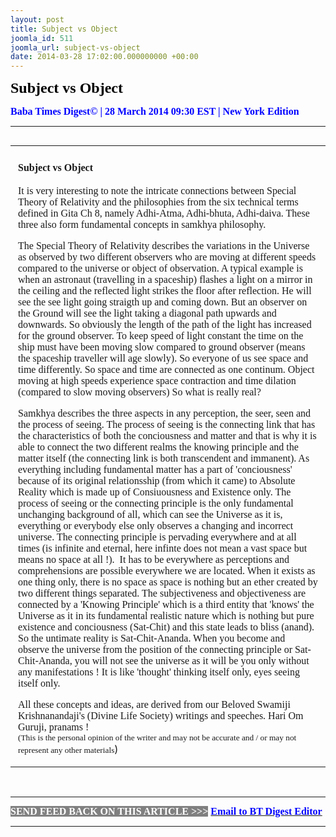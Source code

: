 ```yaml
---
layout: post
title: Subject vs Object
joomla_id: 511
joomla_url: subject-vs-object
date: 2014-03-28 17:02:00.000000000 +00:00
---
```

<p style="text-align: justify;"><span style="font-size: 18pt; color: #000000; font-family: book antiqua,palatino;"><strong><span style="line-height: 115%;">Subject vs Object<br /></span></strong></span></p>
<p style="text-align: justify;"><strong><span style="font-family: book antiqua,palatino; font-size: 12pt; color: #3366ff;"><span style="line-height: 115%;"><span style="color: #0000ff;">Baba Times Digest© | 28 March 2014 09:30 EST | New York Edition</span><br /></span></span></strong></p>
<hr />
<div>
<table cellpadding="0" cellspacing="0" align="left" hspace="0" vspace="0">
<tbody>
<tr>
<td style="padding: 0in 9pt;" align="left" valign="top">
<div class="chapters">
<h3 itemprop="name"><span style="font-family: book antiqua,palatino; font-size: 12pt;">Subject vs Object<br /></span></h3>
<p><span style="font-size: 12pt; font-family: book antiqua,palatino;">It is very interesting to note the intricate connections between Special Theory of Relativity and the philosophies from the six technical terms defined in Gita Ch 8, namely Adhi-Atma, Adhi-bhuta, Adhi-daiva. These three also form fundamental concepts in samkhya philosophy.<br /></span></p>
<p><span style="font-size: 12pt; font-family: book antiqua,palatino;">The Special Theory of Relativity describes the variations in the Universe as observed by two different observers who are moving at different speeds compared to the universe or object of observation. A typical example is when an astronaut (travelling in a spaceship) flashes a light on a mirror in the ceiling and the reflected light strikes the floor after reflection. He will see the see light going straigth up and coming down. But an observer on the Ground will see the light taking a diagonal path upwards and downwards. So obviously the length of the path of the light has increased for the ground observer. To keep speed of light constant the time on the ship must have been moving slow compared to ground observer (means the spaceship traveller will age slowly). So everyone of us see space and time differently. So space and time are connected as one continum. Object moving at high speeds experience space contraction and time dilation (compared to slow moving observers) So what is really real?<br /></span></p>
<p><span style="font-size: 12pt; font-family: book antiqua,palatino;">Samkhya describes the three aspects in any perception, the seer, seen and the process of seeing. The process of seeing is the connecting link that has the characteristics of both the conciousness and matter and that is why it is able to connect the two different realms the knowing principle and the matter itself (the connecting link is both transcendent and immanent). As everything including fundamental matter has a part of 'conciousness' because of its original relationsship (from which it came) to Absolute Reality which is made up of Consiuousness and Existence only. The process of seeing or the connecting principle is the only fundamental unchanging background of all, which can see the Universe as it is, everything or everybody else only observes a changing and incorrect universe. The connecting principle is pervading everywhere and at all times (is infinite and eternal, here infinte does not mean a vast space but means no space at all !).&nbsp; It has to be everywhere as perceptions and comprehensions are possible everywhere we are located. When it exists as one thing only, there is no space as space is nothing but an ether created by two different things separated. The subjectiveness and objectiveness are connected by a 'Knowing Principle' which is a third entity that 'knows' the Universe as it in its fundamental realistic nature which is nothing but pure existence and conciousness (Sat-Chit) and this state leads to bliss (anand). So the untimate reality is Sat-Chit-Ananda. When you become and observe the universe from the position of the connecting principle or Sat-Chit-Ananda, you will not see the universe as it will be you only without any manifestations ! It is like 'thought' thinking itself only, eyes seeing itself only.<br /></span></p>
<span style="font-size: 12pt; font-family: book antiqua,palatino;">All these concepts and ideas, are derived from our Beloved Swamiji Krishnanandaji's (Divine Life Society) writings and speeches. Hari Om Guruji, pranams !<br /></span><span style="font-family: book antiqua,palatino; font-size: 12pt;"><span style="font-size: 10pt;">(This is the personal opinion of the writer and may not be accurate and / or may not represent any other materials</span></span>)<br /><strong><span style="font-size: 12pt; font-family: 'Times New Roman','serif';">&nbsp;</span></strong></div>
</td>
</tr>
</tbody>
</table>
</div>
<p>&nbsp;</p>
<hr />
<p><span style="font-family: book antiqua,palatino; font-size: 12pt;"><span style="color: #0000ff;"><span style="color: #0000ff;"><span style="font-size: 11pt; line-height: 115%; font-family: 'Book Antiqua','serif';"><strong><span style="font-family: book antiqua,palatino; font-size: 12pt; color: #3366ff;"><span style="line-height: 115%;"><span style="color: #000000;"><span style="background-color: #808080; color: #ffffff;">SEND FEED BACK ON THIS ARTICLE &gt;&gt;&gt;</span> <a href="mailto:thebabatimes@gmail.com"><span style="color: #0000ff;"><span style="color: #0000ff;">Email to BT Digest Editor</span></span></a><br /></span></span></span></strong></span></span></span></span></p>
<hr />
<p>&nbsp;</p>
